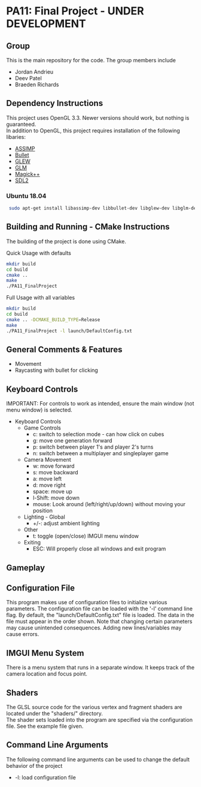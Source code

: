 # PA11: Final Project - UNDER DEVELOPMENT

## Group
This is the main repository for the code. The group members include
  * Jordan Andrieu
  * Deev Patel
  * Braeden Richards

## Dependency Instructions
This project uses OpenGL 3.3. Newer versions should work, but nothing is guaranteed. <br>
In addition to OpenGL, this project requires installation of the following libaries:
 * [ASSIMP](https://github.com/assimp/assimp/wiki)
 * [Bullet](https://github.com/bulletphysics/bullet3)
 * [GLEW](http://glew.sourceforge.net/)
 * [GLM](http://glm.g-truc.net/0.9.7/index.html)
 * [Magick++](http://www.imagemagick.org/Magick%2B%2B/)
 * [SDL2](https://wiki.libsdl.org/Tutorials)

### Ubuntu 18.04
```bash
 sudo apt-get install libassimp-dev libbullet-dev libglew-dev libglm-dev libmagick++-dev libsdl2-dev
```

## Building and Running - CMake Instructions
The building of the project is done using CMake.

Quick Usage with defaults
```bash
mkdir build
cd build
cmake ..
make
./PA11_FinalProject
```

Full Usage with all variables
```bash
mkdir build
cd build
cmake .. -DCMAKE_BUILD_TYPE=Release
make
./PA11_FinalProject -l launch/DefaultConfig.txt
```

## General Comments & Features
* Movement
* Raycasting with bullet for clicking

## Keyboard Controls
IMPORTANT: For controls to work as intended, ensure the main window (not menu window) is selected. <br>
* Keyboard Controls
  * Game Controls
    * c: switch to selection mode - can how click on cubes
    * g: move one generation forward
    * p: switch between player 1's and player 2's turns
    * n: switch between a multiplayer and singleplayer game
  * Camera Movement
    * w: move forward
    * s: move backward
    * a: move left
    * d: move right
    * space: move up
    * l-Shift: move down
    * mouse: Look around (left/right/up/down) without moving your position
  * Lighting - Global
      * +/-: adjust ambient lighting
   * Other
      * t: toggle (open/close) IMGUI menu window
   * Exiting
      * ESC: Will properly close all windows and exit program

## Gameplay

## Configuration File
This program makes use of configuration files to initialize various parameters. The configuration file can be loaded with the '-l' command line flag. By default, the "launch/DefaultConfig.txt" file is loaded. The data in the file must appear in the order shown. Note that changing certain parameters may cause unintended consequences. Adding new lines/variables may cause errors.

## IMGUI Menu System
There is a menu system that runs in a separate window. It keeps track of the camera location and focus point.<br>

## Shaders
The GLSL source code for the various vertex and fragment shaders are located under the "shaders/" directory. <br>
The shader sets loaded into the program are specified via the configuration file. See the example file given.

## Command Line Arguments
The following command line arguments can be used to change the default behavior of the project
  * -l: load configuration file
